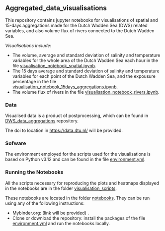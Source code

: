 ## Aggregated_data_visualisations
This repository contains jupyter notebooks for visualisations of spatial and 15-days aggregations made for the Dutch Wadden Sea (DWS) related variables, and also volume flux of rivers connected to the Dutch Wadden Sea.

*Visualisations include:*
- The volume, average and standard deviation of salinity and temperature variables for the whole area of the Dutch Wadden Sea each hour in the file [visualisation_notebook_spatial.ipynb](https://github.com/LOCO-EX/Aggregated_data_visualisations/blob/main/notebooks/visualisation_notebook_spatial.ipynb).
- The 15 days average and standard deviation of salinity and temperature variables for each point of the Dutch Wadden Sea, and the expousure percentage in the file [visualisation_notebook_15days_aggregations.ipynb](https://github.com/LOCO-EX/Aggregated_data_visualisations/blob/main/notebooks/visualisation_notebook_15days_aggregations.ipynb).
- The volume flux of rivers in the file [visualisation_notebook_rivers.ipynb](https://github.com/LOCO-EX/Aggregated_data_visualisations/blob/main/notebooks/visualisation_notebook_rivers.ipynb).

### Data

Visualised data is a product of postprocessing, which can be found in [DWS_data_aggregations](https://github.com/LOCO-EX/DWS_data_aggregations) repository.

The doi to location in https://data.4tu.nl/ will be provided.

### Sofware
The environment employed for the scripts used for the visualisations is based on Python v3.12 and can be found in the file [environment.yml](https://github.com/LOCO-EX/Aggregated_data_visualisations/blob/main/environment.yml).


### Running the Notebooks
All the scripts necessary for reproducing the plots and heatmaps displayed in the notebooks are in the folder [visualisation_scripts](https://github.com/LOCO-EX/Aggregated_data_visualisations/tree/main/visualisation_scripts). 

These notebooks are located in the folder [notebooks](https://github.com/LOCO-EX/Aggregated_data_visualisations/tree/main/notebooks). They can be run using any of the following instructions:
- Mybinder.org: (link will be provided) .
- Clone or download the repository: install the packages of the file [environment.yml](https://github.com/LOCO-EX/Aggregated_data_visualisations/blob/main/environment.yml) and run the notebooks locally.